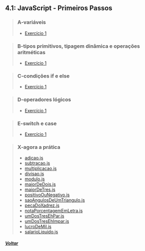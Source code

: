 ## 4.1: JavaScript - Primeiros Passos

> ### A-variáveis
> 
> - [Exercício 1](A-variaveis/scripts.js)

> ### B-tipos primitivos, tipagem dinâmica e operações aritméticas
>
> - [Exercício 1](B-tipos-primitivos-tipagem-dinamica-operacoes-aritmeticas/script.js)

> ### C-condições if e else
> 
> - [Exercício 1](C-if-else/script.js)

> ### D-operadores lógicos
> 
> - [Exercício 1](D-operadores-logicos/script.js)

> ### E-switch e case
> 
> - [Exercício 1](E-switch-case/script.js)

> ### X-agora a prática 
> 
> - [adicao.js](X-agora-pratica/adicao.js)
> - [subtracao.js](X-agora-pratica/subtracao.js)
> - [multiplicacao.js](X-agora-pratica/multiplicacao.js)
> - [divisao.js](X-agora-pratica/divisao.js)
> - [modulo.js](X-agora-pratica/modulo.js)
> - [maiorDeDois.js](X-agora-pratica/maiorDeDois.js)
> - [maiorDeTres.js](X-agora-pratica/maiorDeTres.js)
> - [positivoOuNegativo.js](X-agora-pratica/positivoOuNegativo.js)
> - [saoAngulosDeUmTriangulo.js](X-agora-pratica/saoAngulosDeUmTriangulo.js)
> - [pecaDoXadrez.js](X-agora-pratica/pecaDoXadrez.js)
> - [notaPorcentagemEmLetra.js](X-agora-pratica/notaPorcentagemEmLetra.js)
> - [umDosTresEhPar.js](X-agora-pratica/umDosTresEhPar.js)
> - [umDosTresEhImpar.js](X-agora-pratica/umDosTresEhImpar.js)
> - [lucroDeMil.js](X-agora-pratica/lucroDeMil.js)
> - [salarioLiquido.js](X-agora-pratica/salarioLiquido.js)

##### [Voltar](https://github.com/nnnnadia/trybe-exercicios#bloco-4-introdução-à-javascript-e-lógica-de-programação)
